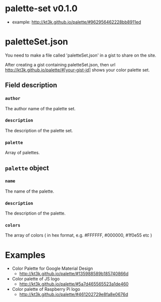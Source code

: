 # palette-set v0.1.0

- example: http://kt3k.github.io/palette/#962956462228bb8911ed

# paletteSet.json

You need to make a file called 'paletteSet.json' in a gist to share on the site.

After creating a gist containing paletteSet.json, then url http://kt3k.github.io/palette/#[your-gist-id] shows your color palette set.

## Field description

### `author`

The author name of the palette set.

### `description`

The description of the palette set.

### `palette`

Array of palettes.

## `palette` object

### `name`

The name of the palette.

### `description`

The description of the palette.

### `colors`

The array of colors ( in hex format, e.g. #FFFFFF, #000000, #1f0e55 etc )

# Examples

- Color Palette for Google Material Design
  - http://kt3k.github.io/palette/#135988589b185740866d
- Color palette of JS logo
  - http://kt3k.github.io/palette/#5a7d465565523a1de460
- Color palette of Raspberry Pi logo
  - http://kt3k.github.io/palette/#461202729e8fa8e0676d
